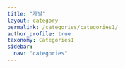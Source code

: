 ```yaml
---
title: "개발"
layout: category
permalink: /categories/categories1/
author_profile: true
taxonomy: Categories1
sidebar:
  nav: "categories"
---
```

